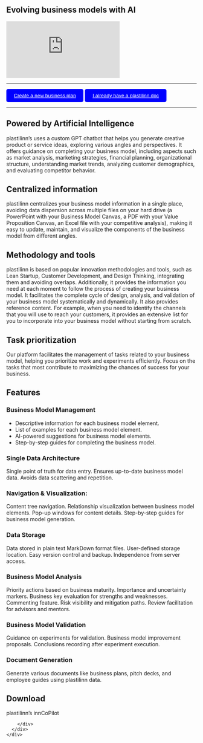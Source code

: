 <section>
  <div class="items-center">
    <div class="flex w-full mx-auto text-left">
      <div class="relative inline-flex items-center mx-auto align-middle">
        <div class="text-center">
          <h1 class="home max-w-4xl text-2xl font-bold leading-none tracking-tighter text-neutral-600 md:text-5xl lg:text-6xl lg:max-w-7xl">
            Evolving business models with AI
          </h1>

<div class="iframe-container">
  <div class="iframe-wrapper">
    <iframe src="https://www.youtube.com/embed/jjGVMoZhgCU" title="¿Qué es interesante?" frameborder="0" allow="accelerometer; autoplay; clipboard-write; encrypted-media; gyroscope; picture-in-picture; web-share" referrerpolicy="strict-origin-when-cross-origin" allowfullscreen></iframe>
  </div>
</div>

---

<button style="background-color: blue; color: white; padding: 10px 20px; border: none; border-radius: 5px; cursor: pointer;">
    <a href="/#/pages/registration" target="_blank" style="color: white;"><i class="fa-solid fa-file-arrow-down"></i> Create a new business plan</a>
</button>

<button style="background-color: blue; color: white; padding: 10px 20px; border: none; border-radius: 5px; cursor: pointer;">
    <a href="/app.html" target="_blank" style="color: white"><i class="fab fa-youtube"> </i> I already have a plastilinn doc</a>
</button>

---

## Powered by Artificial Intelligence

plastilinn’s uses a custom GPT chatbot that helps you generate creative product or service ideas, exploring various angles and perspectives. It offers guidance on completing your business model, including aspects such as market analysis, marketing strategies, financial planning, organizational structure, understanding market trends, analyzing customer demographics, and evaluating competitor behavior.

## Centralized information

plastilinn centralizes your business model information in a single place, avoiding data dispersion across multiple files on your hard drive (a PowerPoint with your Business Model Canvas, a PDF with your Value Proposition Canvas, an Excel file with your competitive analysis), making it easy to update, maintain, and visualize the components of the business model from different angles.

## Methodology and tools

plastilinn is based on popular innovation methodologies and tools, such as Lean Startup, Customer Development, and Design Thinking, integrating them and avoiding overlaps. Additionally, it provides the information you need at each moment to follow the process of creating your business model. It facilitates the complete cycle of design, analysis, and validation of your business model systematically and dynamically. It also provides reference content. For example, when you need to identify the channels that you will use to reach your customers, it provides an extensive list for you to incorporate into your business model without starting from scratch.

## Task prioritization

Our platform facilitates the management of tasks related to your business model, helping you prioritize work and experiments efficiently. Focus on the tasks that most contribute to maximizing the chances of success for your business.

# Features

### Business Model Management

* Descriptive information for each business model element.
* List of examples for each business model element.
* AI-powered suggestions for business model elements.
* Step-by-step guides for completing the business model.

### Single Data Architecture

Single point of truth for data entry. Ensures up-to-date business model data. Avoids data scattering and repetition.

### Navigation & Visualization:

Content tree navigation. Relationship visualization between business model elements. Pop-up windows for content details. Step-by-step guides for business model generation.

### Data Storage

Data stored in plain text MarkDown format files. User-defined storage location. Easy version control and backup. Independence from server access.

### Business Model Analysis

Priority actions based on business maturity. Importance and uncertainty markers. Business key evaluation for strengths and weaknesses. Commenting feature. Risk visibility and mitigation paths. Review facilitation for advisors and mentors.

### Business Model Validation

Guidance on experiments for validation. Business model improvement proposals. Conclusions recording after experiment execution.

### Document Generation

Generate various documents like business plans, pitch decks, and employee guides using plastilinn data.

## Download

plastilinn’s innCoPilot

        </div>
      </div>
    </div>
  </div>
</section>
